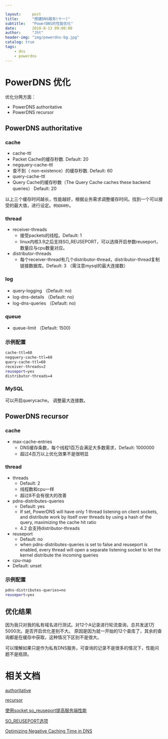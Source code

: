 ```yaml
---

layout:     post
title:      "搭建DNS服务(十一)"
subtitle:   "PowerDNS的性能优化"
date:       2018-8-13 09:00:00
author:     "Jht"
header-img: "img/powerdns-bg.jpg"
catalog: true
tags:
    - dns
    - powerdns
---
```



# PowerDNS 优化

优化分两方面：

- PowerDNS authoritative
- PowerDNS recursor

## PowerDNS authoritative

### cache

- cache-ttl
 - Packet Cache的缓存秒数. Default: 20
- negquery-cache-ttl
 - 查不到（ non-existence）的缓存秒数. Default: 60
- query-cache-ttl
 - Query Cache的缓存秒数（The Query Cache caches these backend queries） Default: 20

以上三个缓存时间越长，性能越好，根据业务需求调整缓存时间。找到一个可以接受的最大值，进行设定。`例如60秒`。

### thread

- receiver-threads
  - 接受packets的线程。Default: 1
  - linux内核3.9之后支持SO_REUSEPORT，可以选择开启参数reuseport，数量应与cpu数量对应。
- distributor-threads
  - 每个receiver-thread有几个distributor-thread，distributor-thread复制链接数据库。Default: 3 （需注意mysql的最大连接数）

### log

- query-logging  （Default: no)
- log-dns-details （Default: no)
- log-dns-queries （Default: no)


### queue

- queue-limit （Default: 1500)

### 示例配置

```bash
cache-ttl=60
negquery-cache-ttl=60
query-cache-ttl=60
receiver-threads=2
reuseport=yes
distributor-threads=4
```

### MySQL

可以开启querycache。
调整最大连接数。

## PowerDNS recursor

### cache

- max-cache-entries
  - DNS缓存条数，每个线程1百万会满足大多数需求，Default: 1000000
  - 超过4百万以上优化效果不是很明显

### thread

- threads 
  - Default: 2
  - 线程数和cpu一样
  - 超过8不会有很大的改善
- pdns-distributes-queries
  - Default: yes
  - If set, PowerDNS will have only 1 thread listening on client sockets, and distribute work by itself over threads by using a hash of the query, maximizing the cache hit ratio
  - 4.2 会支持distributor-threads
- reuseport
  - Default: no
  - when pdns-distributes-queries is set to false and reuseport is enabled, every thread will open a separate listening socket to let the kernel distribute the incoming queries
-  cpu-map
  - Default: unset


### 示例配置

```bash
pdns-distributes-queries=no
reuseport=yes
```

## 优化结果

因为我只对我的私有域名进行测试。对12个A记录进行轮流查询，总共发送1万5000次。是否开启优化差别不大。
原因是因为就一开始的12个查库了，其余的查询都是在缓存中获取，这种情况下区别不是很大。

可以理解如果只是作为私有DNS服务，可查询的记录不是很多的情况下，性能问题不是瓶颈。

# 相关文档

[authoritative]()

[recursor]()

[使用socket so_reuseport提高服务端性能](http://xiaorui.cc/2015/12/02/%E4%BD%BF%E7%94%A8socket-so_reuseport%E6%8F%90%E9%AB%98%E6%9C%8D%E5%8A%A1%E7%AB%AF%E6%80%A7%E8%83%BD/)

[SO_REUSEPORT选项](https://www.jianshu.com/p/37216e299bff)

[Optimizing Negative Caching Time in DNS](https://securityblog.switch.ch/2016/05/02/optimizing-negative-caching-time-in-dns/)